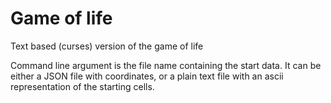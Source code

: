 # Game of life
Text based (curses) version of the game of life

Command line argument is the file name containing the start data. It can be either a JSON file with coordinates, or a plain text file with an ascii representation of the starting cells.


